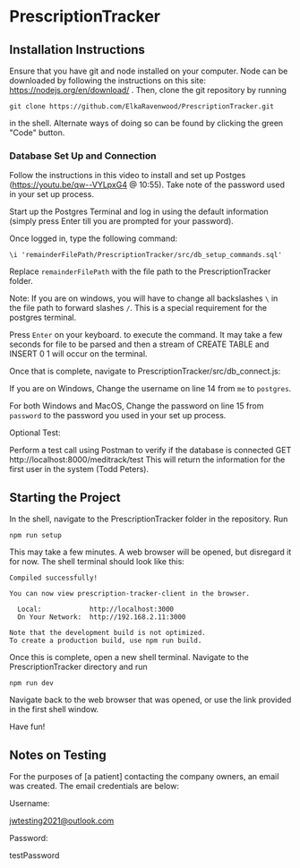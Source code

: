 # PrescriptionTracker

## Installation Instructions 
Ensure that you have git and node installed on your computer. Node can be downloaded by following the instructions on this site: https://nodejs.org/en/download/ . Then, clone the git repository by running 

```git clone https://github.com/ElkaRavenwood/PrescriptionTracker.git```

in the shell. Alternate ways of doing so can be found by clicking the green "Code" button.

### Database Set Up and Connection

Follow the instructions in this video to install and set up Postges (https://youtu.be/qw--VYLpxG4 @ 10:55).
Take note of the password used in your set up process.

Start up the Postgres Terminal and log in using the default information (simply press Enter till you are prompted for your password).

Once logged in, type the following command:

```\i 'remainderFilePath/PrescriptionTracker/src/db_setup_commands.sql'```

Replace ```remainderFilePath``` with the file path to the PrescriptionTracker folder.

Note: If you are on windows, you will have to change all backslashes ```\``` in the file path to forward slashes ```/```. This is a special requirement for the postgres terminal.

Press ```Enter``` on your keyboard. to execute the command. It may take a few seconds for file to be parsed and then a stream of CREATE TABLE and INSERT 0 1 will occur on the terminal.

Once that is complete, navigate to PrescriptionTracker/src/db_connect.js:

If you are on Windows, Change the username on line 14 from ```me``` to ```postgres```.

For both Windows and MacOS, Change the password on line 15 from ```password``` to the password you used in your set up process.

Optional Test:

Perform a test call using Postman to verify if the database is connected GET http://localhost:8000/meditrack/test
This will return the information for the first user in the system (Todd Peters).


## Starting the Project
In the shell, navigate to the PrescriptionTracker folder in the repository. Run

```npm run setup```

This may take a few minutes. A web browser will be opened, but disregard it for now. The shell terminal should look like this:
```
Compiled successfully!

You can now view prescription-tracker-client in the browser.

  Local:            http://localhost:3000
  On Your Network:  http://192.168.2.11:3000

Note that the development build is not optimized.
To create a production build, use npm run build.
```
Once this is complete, open a new shell terminal. Navigate to the PrescriptionTracker directory and run

```npm run dev```

Navigate back to the web browser that was opened, or use the link provided in the first shell window.

Have fun!

## Notes on Testing
For the purposes of [a patient] contacting the company owners, an email was created. The email credentials are below:

Username:

jwtesting2021@outlook.com


Password:

testPassword